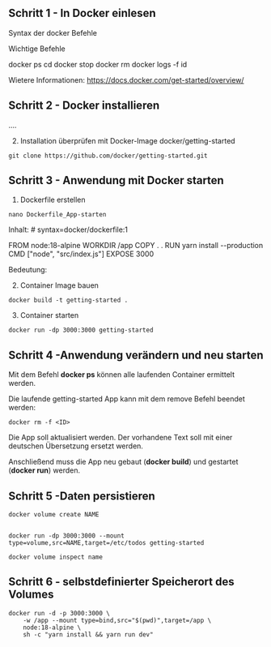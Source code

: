 ## Schritt 1 - In Docker einlesen

Syntax der docker Befehle

Wichtige Befehle

docker ps
cd
docker stop 
docker rm
docker logs -f id

Wietere Informationen: https://docs.docker.com/get-started/overview/

## Schritt 2 - Docker installieren
....

2. Installation überprüfen mit Docker-Image docker/getting-started

```
git clone https://github.com/docker/getting-started.git

```

## Schritt 3 - Anwendung mit Docker starten

1. Dockerfile erstellen

```
nano Dockerfile_App-starten
```
Inhalt:
    # syntax=docker/dockerfile:1
   
FROM node:18-alpine
WORKDIR /app
COPY . .
RUN yarn install --production
CMD ["node", "src/index.js"]
EXPOSE 3000

Bedeutung:

2. Container Image bauen

```
docker build -t getting-started .
```

3. Container starten

```
docker run -dp 3000:3000 getting-started
```

## Schritt 4 -Anwendung verändern und neu starten

Mit dem Befehl **docker ps** können alle laufenden Container ermittelt werden.

Die laufende getting-started App kann mit dem remove Befehl beendet werden:

```
docker rm -f <ID>
```

Die App soll aktualisiert werden. Der vorhandene Text soll mit einer deutschen Übersetzung ersetzt werden.

Anschließend muss die App neu gebaut (**docker build**) und gestartet (**docker run**) werden.

## Schritt 5 -Daten persistieren

```
docker volume create NAME
```

```

docker run -dp 3000:3000 --mount type=volume,src=NAME,target=/etc/todos getting-started
```

```
docker volume inspect name
```
## Schritt 6 - selbstdefinierter Speicherort des Volumes

```
docker run -d -p 3000:3000 \
    -w /app --mount type=bind,src="$(pwd)",target=/app \
    node:18-alpine \
    sh -c "yarn install && yarn run dev"
```